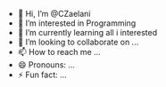 - 👋 Hi, I’m @CZaelani
- 👀 I’m interested in Programming
- 🌱 I’m currently learning all i interested
- 💞️ I’m looking to collaborate on ...
- 📫 How to reach me ...
- 😄 Pronouns: ...
- ⚡ Fun fact: ...

<!---
CZaelani/CZaelani is a ✨ special ✨ repository because its `README.md` (this file) appears on your GitHub profile.
You can click the Preview link to take a look at your changes.
--->
